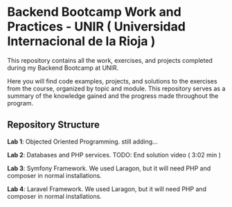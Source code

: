 # Backend Bootcamp Work and Practices - UNIR ( Universidad Internacional de la Rioja )
This repository contains all the work, exercises, and projects completed during my Backend Bootcamp at UNIR.

Here you will find code examples, projects, and solutions to the exercises from the course, organized by topic and module. This repository serves as a summary of the knowledge gained and the progress made throughout the program.

## Repository Structure
**Lab 1**: Objected Oriented Programming.
still adding...

**Lab 2**: Databases and PHP services.
TODO: End solution video ( 3:02 min )

**Lab 3**: Symfony Framework.
We used Laragon, but it will need PHP and composer in normal installations.

**Lab 4**: Laravel Framework.
We used Laragon, but it will need PHP and composer in normal installations.
